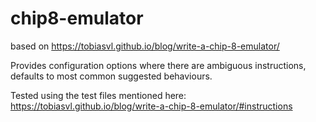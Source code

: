 # chip8-emulator

based on https://tobiasvl.github.io/blog/write-a-chip-8-emulator/

Provides configuration options where there are ambiguous instructions, defaults to most common suggested behaviours.

Tested using the test files mentioned here: https://tobiasvl.github.io/blog/write-a-chip-8-emulator/#instructions

